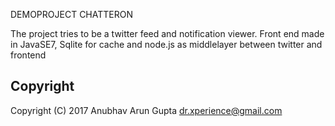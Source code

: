 DEMOPROJECT CHATTERON 

The project tries to be a twitter feed and notification viewer. Front end made in JavaSE7, Sqlite for cache and node.js as middlelayer between twitter and frontend

## Copyright

Copyright (C) 2017 Anubhav Arun Gupta <dr.xperience@gmail.com>






